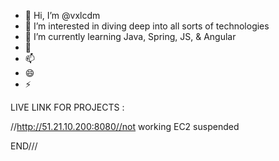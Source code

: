 - 👋 Hi, I’m @vxlcdm
- 👀 I’m interested in diving deep into all sorts of technologies
- 🌱 I’m currently learning Java, Spring, JS, & Angular 
- 💞️ 
- 📫 
- 😄 
- ⚡  

LIVE LINK FOR PROJECTS :


//http://51.21.10.200:8080//not working EC2 suspended










<!---
vxlcdm/vxlcdm is a ✨ special ✨ repository because its `README.md` (this file) appears on your GitHub profile.
You can click the Preview link to take a look at your changes.
--->



END///

